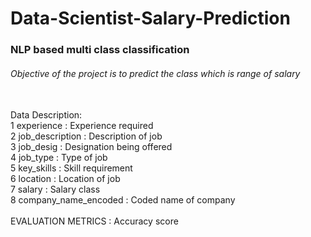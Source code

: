 # Data-Scientist-Salary-Prediction

### NLP based multi class classification

###### Objective of the project is to predict the class which is range of salary<br />
<br />
Data Description:<br />
 1   experience            : Experience required <br />
 2   job_description       : Description of job <br />
 3   job_desig             : Designation being offered <br />
 4   job_type              : Type of job <br />
 5   key_skills            : Skill requirement <br />
 6   location              : Location of job <br />
 7   salary                : Salary class <br />
 8   company_name_encoded  : Coded name of company <br />
<br />
EVALUATION METRICS : Accuracy score<br />
